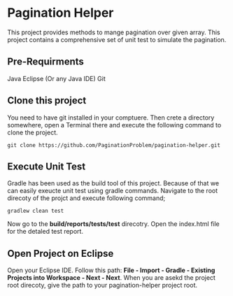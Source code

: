 # Pagination Helper

This project provides methods to mange pagination over given array. This project contains a comprehensive set of unit test to simulate the pagination. 
## Pre-Requirments
Java
Eclipse (Or any Java IDE)
Git

## Clone this project
You need to have git installed in your comptuere. Then crete a directory somewhere, open a Terminal there and execute the following command to clone the project.
```
git clone https://github.com/PaginationProblem/pagination-helper.git
```

## Execute Unit Test
Gradle has been used as the build tool of this project. Because of that we can easily exeucte unit test using gradle commands. Navigate to the root direcoty of the projct and execute following command;
```
gradlew clean test
```
Now go to the **build/reports/tests/test** direcotry. Open the index.html file for the detaled test report. 

## Open Project on Eclipse
Open your Eclipse IDE. Follow this path: **File - Import - Gradle - Existing Projects into Workspace - Next - Next**. When you are asekd the project root direcoty, give the path to your pagination-helper project root.
